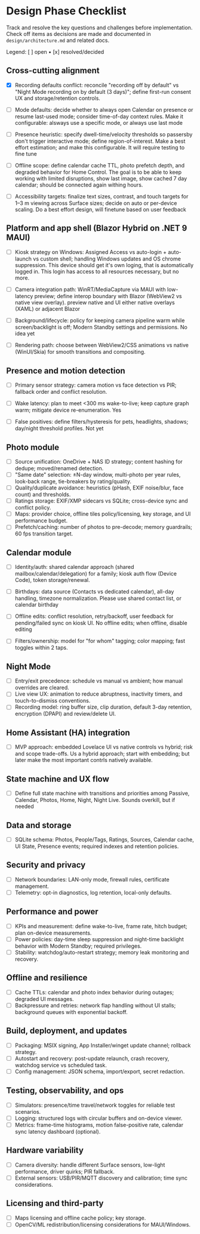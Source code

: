 # Design Phase Checklist

Track and resolve the key questions and challenges before implementation. Check off items as decisions are made and documented in `design/architecture.md` and related docs.

Legend: [ ] open • [x] resolved/decided

## Cross-cutting alignment
- [x] Recording defaults conflict: reconcile "recording off by default" vs "Night Mode recording on by default (3 days)"; define first-run consent UX and storage/retention controls.
- [ ] Mode defaults: decide whether to always open Calendar on presence or resume last-used mode; consider time-of-day context rules.
Make it configurable: alsways use a specific mode, or always use last mode

- [ ] Presence heuristic: specify dwell-time/velocity thresholds so passersby don't trigger interactive mode; define region-of-interest.
Make a best effort estimation; and make this configurable. It will require testing to fine tune

- [ ] Offline scope: define calendar cache TTL, photo prefetch depth, and degraded behavior for Home Control.
The goal is to be able to keep working with limited disruptions, show last image, show cached 7 day calendar; should be connected again withing hours.

- [ ] Accessibility targets: finalize text sizes, contrast, and touch targets for 1–3 m viewing across Surface sizes; decide on auto or per-device scaling.
Do a best effort design, will finetune based on user feedback

## Platform and app shell (Blazor Hybrid on .NET 9 MAUI)
- [ ] Kiosk strategy on Windows: Assigned Access vs auto-login + auto-launch vs custom shell; handling Windows updates and OS chrome suppression.
This device should get it's own loging, that is automatically logged in. This login has access to all resources necessary, but no more.

- [ ] Camera integration path: WinRT/MediaCapture via MAUI with low-latency preview; define interop boundary with Blazor (WebView2 vs native view overlay).
preview native and UI either native overlays (XAML) or adjacent Blazor

- [ ] Background/lifecycle: policy for keeping camera pipeline warm while screen/backlight is off; Modern Standby settings and permissions.
No idea yet

- [ ] Rendering path: choose between WebView2/CSS animations vs native (WinUI/Skia) for smooth transitions and compositing.

## Presence and motion detection
- [ ] Primary sensor strategy: camera motion vs face detection vs PIR; fallback order and conflict resolution.

- [ ] Wake latency: plan to meet <300 ms wake-to-live; keep capture graph warm; mitigate device re-enumeration.
Yes

- [ ] False positives: define filters/hysteresis for pets, headlights, shadows; day/night threshold profiles.
Not yet


## Photo module
- [ ] Source unification: OneDrive + NAS ID strategy; content hashing for dedupe; moved/renamed detection.
- [ ] "Same date" selection: ±N-day window, multi-photo per year rules, look-back range, tie-breakers by rating/quality.
- [ ] Quality/duplicate avoidance: heuristics (pHash, EXIF noise/blur, face count) and thresholds.
- [ ] Ratings storage: EXIF/XMP sidecars vs SQLite; cross-device sync and conflict policy.
- [ ] Maps: provider choice, offline tiles policy/licensing, key storage, and UI performance budget.
- [ ] Prefetch/caching: number of photos to pre-decode; memory guardrails; 60 fps transition target.

## Calendar module
- [ ] Identity/auth: shared calendar approach (shared mailbox/calendar/delegation) for a family; kiosk auth flow (Device Code), token storage/renewal.
- [ ] Birthdays: data source (Contacts vs dedicated calendar), all-day handling, timezone normalization.
Please use shared contact list, or calendar birthday

- [ ] Offline edits: conflict resolution, retry/backoff, user feedback for pending/failed sync on kiosk UI.
No offline edits; when offline, disable editing

- [ ] Filters/ownership: model for "for whom" tagging; color mapping; fast toggles within 2 taps.

## Night Mode
- [ ] Entry/exit precedence: schedule vs manual vs ambient; how manual overrides are cleared.
- [ ] Live view UX: animation to reduce abruptness, inactivity timers, and touch-to-dismiss conventions.
- [ ] Recording model: ring buffer size, clip duration, default 3-day retention, encryption (DPAPI) and review/delete UI.

## Home Assistant (HA) integration
- [ ] MVP approach: embedded Lovelace UI vs native controls vs hybrid; risk and scope trade-offs.
Us a hybrid approach; start with embedding; but later make the most important contrls natively available.

## State machine and UX flow
- [ ] Define full state machine with transitions and priorities among Passive, Calendar, Photos, Home, Night, Night Live.
Sounds overkill, but if needed

## Data and storage
- [ ] SQLite schema: Photos, People/Tags, Ratings, Sources, Calendar cache, UI State, Presence events; required indexes and retention policies.

## Security and privacy
- [ ] Network boundaries: LAN-only mode, firewall rules, certificate management.
- [ ] Telemetry: opt-in diagnostics, log retention, local-only defaults.

## Performance and power
- [ ] KPIs and measurement: define wake-to-live, frame rate, hitch budget; plan on-device measurements.
- [ ] Power policies: day-time sleep suppression and night-time backlight behavior with Modern Standby; required privileges.
- [ ] Stability: watchdog/auto-restart strategy; memory leak monitoring and recovery.

## Offline and resilience
- [ ] Cache TTLs: calendar and photo index behavior during outages; degraded UI messages.
- [ ] Backpressure and retries: network flap handling without UI stalls; background queues with exponential backoff.

## Build, deployment, and updates
- [ ] Packaging: MSIX signing, App Installer/winget update channel; rollback strategy.
- [ ] Autostart and recovery: post-update relaunch, crash recovery, watchdog service vs scheduled task.
- [ ] Config management: JSON schema, import/export, secret redaction.

## Testing, observability, and ops
- [ ] Simulators: presence/time travel/network toggles for reliable test scenarios.
- [ ] Logging: structured logs with circular buffers and on-device viewer.
- [ ] Metrics: frame-time histograms, motion false-positive rate, calendar sync latency dashboard (optional).

## Hardware variability
- [ ] Camera diversity: handle different Surface sensors, low-light performance, driver quirks; PIR fallback.
- [ ] External sensors: USB/PIR/MQTT discovery and calibration; time sync considerations.

## Licensing and third-party
- [ ] Maps licensing and offline cache policy; key storage.
- [ ] OpenCV/ML redistribution/licensing considerations for MAUI/Windows.
